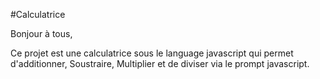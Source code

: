 #Calculatrice

Bonjour à tous,

Ce projet est une calculatrice sous le language javascript qui permet d'additionner, Soustraire, Multiplier et de diviser via le prompt javascript.

